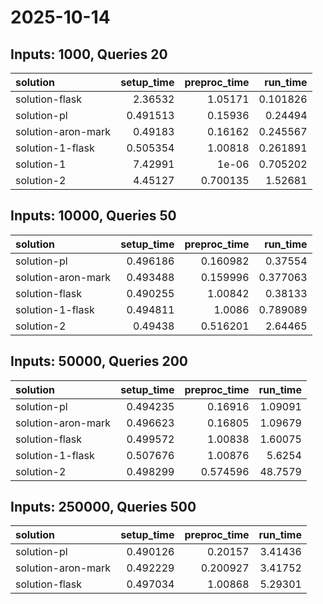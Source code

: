 # 2025-10-14

## Inputs: 1000, Queries 20

| solution           |   setup_time |   preproc_time |   run_time |
|:-------------------|-------------:|---------------:|-----------:|
| solution-flask     |     2.36532  |       1.05171  |   0.101826 |
| solution-pl        |     0.491513 |       0.15936  |   0.24494  |
| solution-aron-mark |     0.49183  |       0.16162  |   0.245567 |
| solution-1-flask   |     0.505354 |       1.00818  |   0.261891 |
| solution-1         |     7.42991  |       1e-06    |   0.705202 |
| solution-2         |     4.45127  |       0.700135 |   1.52681  |

## Inputs: 10000, Queries 50

| solution           |   setup_time |   preproc_time |   run_time |
|:-------------------|-------------:|---------------:|-----------:|
| solution-pl        |     0.496186 |       0.160982 |   0.37554  |
| solution-aron-mark |     0.493488 |       0.159996 |   0.377063 |
| solution-flask     |     0.490255 |       1.00842  |   0.38133  |
| solution-1-flask   |     0.494811 |       1.0086   |   0.789089 |
| solution-2         |     0.49438  |       0.516201 |   2.64465  |

## Inputs: 50000, Queries 200

| solution           |   setup_time |   preproc_time |   run_time |
|:-------------------|-------------:|---------------:|-----------:|
| solution-pl        |     0.494235 |       0.16916  |    1.09091 |
| solution-aron-mark |     0.496623 |       0.16805  |    1.09679 |
| solution-flask     |     0.499572 |       1.00838  |    1.60075 |
| solution-1-flask   |     0.507676 |       1.00876  |    5.6254  |
| solution-2         |     0.498299 |       0.574596 |   48.7579  |

## Inputs: 250000, Queries 500

| solution           |   setup_time |   preproc_time |   run_time |
|:-------------------|-------------:|---------------:|-----------:|
| solution-pl        |     0.490126 |       0.20157  |    3.41436 |
| solution-aron-mark |     0.492229 |       0.200927 |    3.41752 |
| solution-flask     |     0.497034 |       1.00868  |    5.29301 |